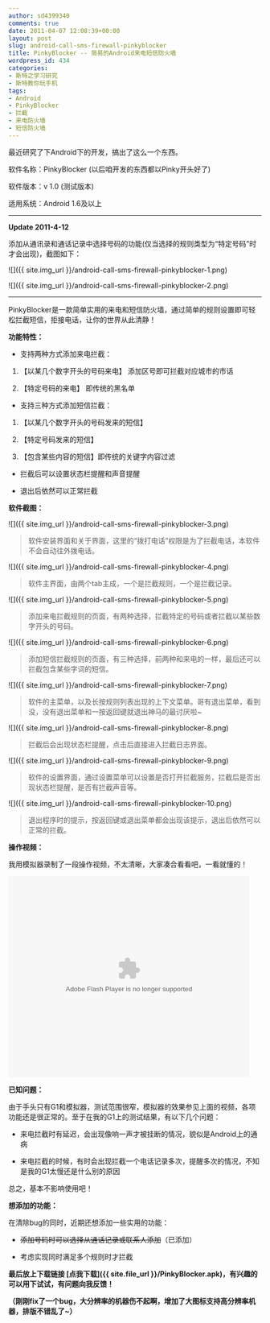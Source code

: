 ```yaml
---
author: sd4399340
comments: true
date: 2011-04-07 12:08:39+00:00
layout: post
slug: android-call-sms-firewall-pinkyblocker
title: PinkyBlocker -- 简易的Android来电短信防火墙
wordpress_id: 434
categories:
- 斯特之学习研究
- 斯特教你玩手机
tags:
- Android
- PinkyBlocker
- 拦截
- 来电防火墙
- 短信防火墙
---
```


最近研究了下Android下的开发，搞出了这么一个东西。

软件名称：PinkyBlocker (以后咱开发的东西都以Pinky开头好了)

软件版本：v 1.0 (测试版本)

适用系统：Android 1.6及以上


* * *


**Update 2011-4-12**

添加从通讯录和通话记录中选择号码的功能(仅当选择的规则类型为“特定号码”时才会出现)，截图如下：


![]({{ site.img_url }}/android-call-sms-firewall-pinkyblocker-1.png)


![]({{ site.img_url }}/android-call-sms-firewall-pinkyblocker-2.png)


* * *


PinkyBlocker是一款简单实用的来电和短信防火墙，通过简单的规则设置即可轻松拦截短信，拒接电话，让你的世界从此清静！

**功能特性：**


  * 支持两种方式添加来电拦截：


  1. 【以某几个数字开头的号码来电】 添加区号即可拦截对应城市的市话


  2. 【特定号码的来电】 即传统的黑名单


  * 支持三种方式添加短信拦截：


  1. 【以某几个数字开头的号码发来的短信】


  2. 【特定号码发来的短信】


  3. 【包含某些内容的短信】即传统的关键字内容过滤


  * 拦截后可以设置状态栏提醒和声音提醒


  * 退出后依然可以正常拦截


**软件截图：**

![]({{ site.img_url }}/android-call-sms-firewall-pinkyblocker-3.png)


> 软件安装界面和关于界面，这里的“拨打电话”权限是为了拦截电话，本软件不会自动往外拨电话。


<!-- more -->

![]({{ site.img_url }}/android-call-sms-firewall-pinkyblocker-4.png)


> 软件主界面，由两个tab主成，一个是拦截规则，一个是拦截记录。


![]({{ site.img_url }}/android-call-sms-firewall-pinkyblocker-5.png)


> 添加来电拦截规则的页面，有两种选择，拦截特定的号码或者拦截以某些数字开头的号码。


![]({{ site.img_url }}/android-call-sms-firewall-pinkyblocker-6.png)


> 添加短信拦截规则的页面，有三种选择，前两种和来电的一样，最后还可以拦截包含某些字词的短信。


![]({{ site.img_url }}/android-call-sms-firewall-pinkyblocker-7.png)


> 软件的主菜单，以及长按规则列表出现的上下文菜单。哥有退出菜单，看到没，没有退出菜单和一按返回键就退出神马的最讨厌啦~


![]({{ site.img_url }}/android-call-sms-firewall-pinkyblocker-8.png)


> 拦截后会出现状态栏提醒，点击后直接进入拦截日志界面。


![]({{ site.img_url }}/android-call-sms-firewall-pinkyblocker-9.png)


> 软件的设置界面，通过设置菜单可以设置是否打开拦截服务，拦截后是否出现状态栏提醒，是否有拦截声音等。


![]({{ site.img_url }}/android-call-sms-firewall-pinkyblocker-10.png)


> 退出程序时的提示，按返回键或退出菜单都会出现该提示，退出后依然可以正常的拦截。


**操作视频：**

我用模拟器录制了一段操作视频，不太清晰，大家凑合看看吧，一看就懂的！


<p>
<embed src="http://player.youku.com/player.php/sid/XMjU2NzU4MzE2/v.swf" allowFullScreen="true" quality="high" width="480" height="400" align="middle" allowScriptAccess="always" type="application/x-shockwave-flash"></embed>
</p>


**已知问题：**

由于手头只有G1和模拟器，测试范围很窄，模拟器的效果参见上面的视频，各项功能还是很正常的。至于在我的G1上的测试结果，有以下几个问题：


  * 来电拦截时有延迟，会出现像响一声才被挂断的情况，貌似是Android上的通病


  * 来电拦截的时候，有时会出现拦截一个电话记录多次，提醒多次的情况，不知是我的G1太慢还是什么别的原因


总之，基本不影响使用吧！

**想添加的功能：**

在清除bug的同时，近期还想添加一些实用的功能：


  * <del>添加号码时可以选择从通话记录或联系人添加</del>（已添加）


  * 考虑实现同时满足多个规则时才拦截


**最后放上下载链接 [点我下载]({{ site.file_url }}/PinkyBlocker.apk)，有兴趣的可以用下试试，有问题向我反馈！**

**（刚刚fix了一个bug，大分辨率的机器伤不起啊，增加了大图标支持高分辨率机器，排版不错乱了~）**
